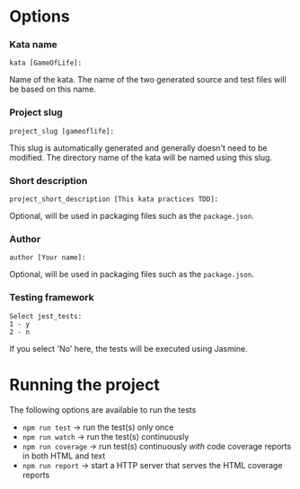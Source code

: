 # Options

### Kata name

```
kata [GameOfLife]: 
```

Name of the kata. The name of the two generated source and 
test files will be based on this name.

### Project slug

```
project_slug [gameoflife]: 
```

This slug is automatically generated and generally doesn't
need to be modified. The directory name of the kata will be
named using this slug.

### Short description

```
project_short_description [This kata practices TDD]: 
```

Optional, will be used in packaging files such as the `package.json`.


### Author

```
author [Your name]: 
```

Optional, will be used in packaging files such as the `package.json`.

### Testing framework

```
Select jest_tests:
1 - y
2 - n
```

If you select 'No' here, the tests will be executed using Jasmine.

# Running the project

The following options are available to run the tests

- `npm run test` &rarr; run the test(s) only once
- `npm run watch` &rarr; run the test(s) continuously
- `npm run coverage` &rarr; run test(s) continuously _with_ code coverage reports 
   in both HTML and text
- `npm run report` &rarr; start a HTTP server that serves the HTML coverage reports 
